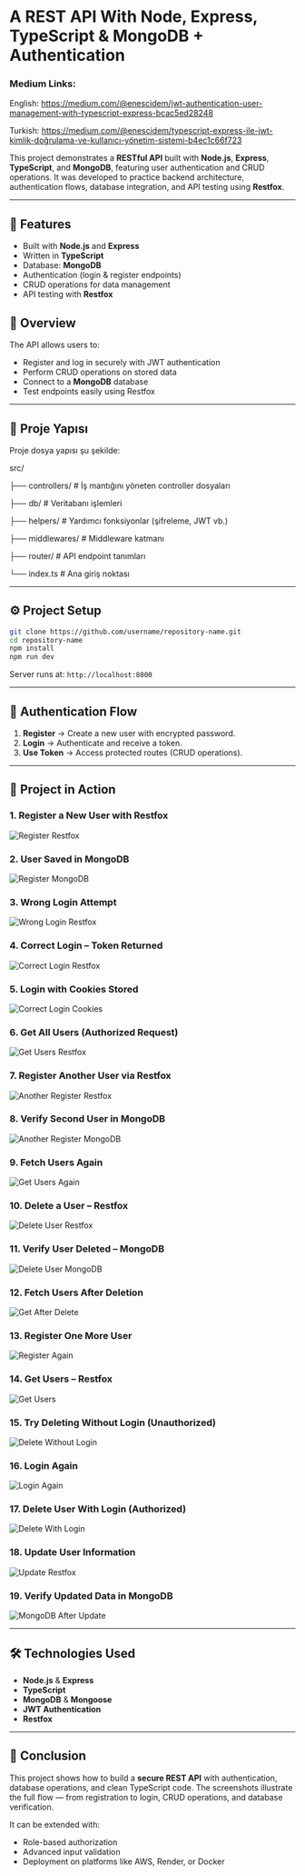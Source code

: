 # A REST API With Node, Express, TypeScript & MongoDB + Authentication

### Medium Links:

English: https://medium.com/@enescidem/jwt-authentication-user-management-with-typescript-express-bcac5ed28248

Turkish: https://medium.com/@enescidem/typescript-express-ile-jwt-kimlik-doğrulama-ve-kullanıcı-yönetim-sistemi-b4ec1c66f723

This project demonstrates a **RESTful API** built with **Node.js**, **Express**, **TypeScript**, and **MongoDB**, featuring user authentication and CRUD operations.
It was developed to practice backend architecture, authentication flows, database integration, and API testing using **Restfox**.

---

## 🚀 Features

* Built with **Node.js** and **Express**
* Written in **TypeScript**
* Database: **MongoDB**
* Authentication (login & register endpoints)
* CRUD operations for data management
* API testing with **Restfox**

## 📌 Overview

The API allows users to:

* Register and log in securely with JWT authentication
* Perform CRUD operations on stored data
* Connect to a **MongoDB** database
* Test endpoints easily using Restfox

---
## 📂 Proje Yapısı
Proje dosya yapısı şu şekilde:

src/

├── controllers/ # İş mantığını yöneten controller dosyaları

├── db/ # Veritabanı işlemleri

├── helpers/ # Yardımcı fonksiyonlar (şifreleme, JWT vb.)

├── middlewares/ # Middleware katmanı

├── router/ # API endpoint tanımları

└── index.ts # Ana giriş noktası

---

## ⚙️ Project Setup

```bash
git clone https://github.com/username/repository-name.git
cd repository-name
npm install
npm run dev
```

Server runs at:
`http://localhost:8000`

---

## 🔑 Authentication Flow

1. **Register** → Create a new user with encrypted password.
2. **Login** → Authenticate and receive a token.
3. **Use Token** → Access protected routes (CRUD operations).

---

## 📸 Project in Action

### 1. Register a New User with Restfox

![Register Restfox](images/01_register_restfox.png)

### 2. User Saved in MongoDB

![Register MongoDB](images/02_register_mongodb.png)

### 3. Wrong Login Attempt

![Wrong Login Restfox](images/03_wrongLogin_restfox.png)

### 4. Correct Login – Token Returned

![Correct Login Restfox](images/04_correctLogin_restfox.png)

### 5. Login with Cookies Stored

![Correct Login Cookies](images/05_correctLogin_cookies_restfox.png)

### 6. Get All Users (Authorized Request)

![Get Users Restfox](images/06_getUsers_restfox.png)

### 7. Register Another User via Restfox

![Another Register Restfox](images/07_anotherOneRegister_restfox.png)

### 8. Verify Second User in MongoDB

![Another Register MongoDB](images/08_anotherOneRegister_MongoDB.png)

### 9. Fetch Users Again

![Get Users Again](images/09_tryagain_getUsers_restfox.png)

### 10. Delete a User – Restfox

![Delete User Restfox](images/10_deleteUser_restfox.png)

### 11. Verify User Deleted – MongoDB

![Delete User MongoDB](images/11_deleteUser_mongoDB.png)

### 12. Fetch Users After Deletion

![Get After Delete](images/12_get_after_deleteUser_restfox.png)

### 13. Register One More User

![Register Again](images/13_register_oneMore_restfox.png)

### 14. Get Users – Restfox

![Get Users](images/14_get_restfox.png)

### 15. Try Deleting Without Login (Unauthorized)

![Delete Without Login](images/15_delete_withoutLogin_restfox.png)

### 16. Login Again

![Login Again](images/16_login_restfox.png)

### 17. Delete User With Login (Authorized)

![Delete With Login](images/17_delete_withLogin_restfox.png)

### 18. Update User Information

![Update Restfox](images/18_update_restfox.png)

### 19. Verify Updated Data in MongoDB

![MongoDB After Update](images/19_mongoDB_afterUpdate.png)

---

## 🛠️ Technologies Used

* **Node.js** & **Express**
* **TypeScript**
* **MongoDB** & **Mongoose**
* **JWT Authentication**
* **Restfox**

---

## 📌 Conclusion

This project shows how to build a **secure REST API** with authentication, database operations, and clean TypeScript code.
The screenshots illustrate the full flow — from registration to login, CRUD operations, and database verification.

It can be extended with:

* Role-based authorization
* Advanced input validation
* Deployment on platforms like AWS, Render, or Docker
